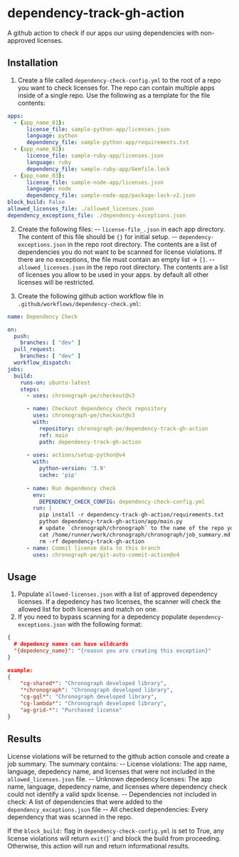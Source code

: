 #  dependency-track-gh-action

A github action to check if our apps our using dependencies with non-approved licenses. 

## Installation

1. Create a file called `dependency-check-config.yml` to the root of a repo you want to check licenses for. The repo can contain multiple apps inside of a single repo. Use the following as a template for the file contents:
```yaml
apps:
  - {app_name_01}:
      license_file: sample-python-app/licenses.json
      language: python
      dependency_file: sample-python-app/requirements.txt
  - {app_name_02}:
      license_file: sample-ruby-app/licenses.json
      language: ruby
      dependency_file: sample-ruby-app/Gemfile.lock
  - {app_name_03}:
      license_file: sample-node-app/licenses.json
      language: node
      dependency_file: sample-node-app/package-lock-v2.json
block_build: False
allowed_licenses_file: ./allowed_licenses.json
dependency_exceptions_file: ./dependency-exceptions.json
```
2.  Create the following files:
-- `license-file_.json` in each app directory. The content of this file should be `{}` for initial setup.
-- `dependency-exceptions.json` in the repo root directory. The contents are a list of dependencies you do not want to be scanned for license violations. If there are no exceptions, the file must contain an empty list -> `[]`.
-- `allowed_licenses.json` in the repo root directory. The contents are a list of licenses you allow to be used in your apps. by default all other licenses will be restricted. 

3. Create the following github action workflow file in `.github/workflows/dependency-check.yml`:
```yaml
name: Dependency Check

on:
  push:
    branches: [ "dev" ]
  pull_request:
    branches: [ "dev" ]
  workflow_dispatch:
jobs:
  build:
    runs-on: ubuntu-latest
    steps:
      - uses: chronograph-pe/checkout@v3

      - name: Checkout dependency check repository
        uses: chronograph-pe/checkout@v3
        with:
          repository: chronograph-pe/dependency-track-gh-action
          ref: main
          path: dependency-track-gh-action
      
      - uses: actions/setup-python@v4
        with:
          python-version: '3.9'
          cache: 'pip'
            
      - name: Run dependency check
        env:
          DEPENDENCY_CHECK_CONFIG: dependency-check-config.yml
        run: | 
          pip install -r dependency-track-gh-action/requirements.txt
          python dependency-track-gh-action/app/main.py
          # update `chronograph/chronograph` to the name of the repo you are scanning
          cat /home/runner/work/chronograph/chronograph/job_summary.md >> $GITHUB_STEP_SUMMARY
          rm -rf dependency-track-gh-action
      - name: Commit license data to this branch
        uses: chronograph-pe/git-auto-commit-action@v4
```

## Usage
1. Populate `allowed-licenses.json` with a list of approved dependency licenses. If a depedency has two licenses, the scanner will check the allowed list for both licenses and match on one. 
2. If you need to bypass scanning for a depedency populate `dependency-exceptions.json` with the following format:
```json
{
  # depedency names can have wildcards
  "{depedency_name}": "{reason you are creating this exception}"
}

example:
{
    "cg-shared*": "Chronograph developed library",
    "*chronograph": "Chronograph developed library",
    "cg-gql*": "Chronograph developed library",
    "cg-lambda*": "Chronograph developed library",
    "ag-grid-*": "Purchased license"
}
```

## Results
License violations will be returned to the github action console and create a job summary. The summary contains:
-- License violations: The app name, language, depedency name, and licenses that were not included in the `allowed_licenses.json` file.
-- Unknown depedency licenses: The app name, language, depedency name, and licenses where dependency check could not identify a valid spdx license. 
-- Dependencies not included in check: A list of dependencies that were added to the `dependency_exceptions.json` file
-- All checked dependencies: Every dependency that was scanned in the repo. 

If the `block_build:` flag in `dependency-check-config.yml` is set to True, any license violations will return `exit(`)` and block the build from proceeding. Otherwise, this action will run and return informational results. 
